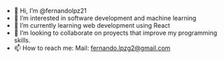 - 👋 Hi, I’m @fernandolpz21
- 👀 I’m interested in software development and machine learning
- 🌱 I’m currently learning web development using React
- 💞️ I’m looking to collaborate on proyects that improve my programming skills.
- 📫 How to reach me:
    Mail: fernando.lpzg2@gmail.com

  

<!---
fernandolpz21/fernandolpz21 is a ✨ special ✨ repository because its `README.md` (this file) appears on your GitHub profile.
You can click the Preview link to take a look at your changes.
--->
